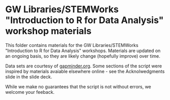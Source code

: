 # GW Libraries/STEMWorks "Introduction to R for Data Analysis" workshop materials

This folder contains materials for the GW Libraries/STEMWorks "Introduction to R for Data Analysis" workshops.  Materials are updated on an ongoing basis, so they are likely change (hopefully improve) over time.

Data sets are courtesy of [gapminder.org](gapminder.org).  Some sections of the script were inspired by materials avaiable elsewhere online - see the Acknolwedgments slide in the slide deck. 

While we make no guarantees that the script is not without errors, we welcome your feeback.
